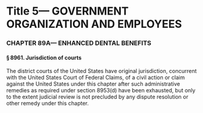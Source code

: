 
# Title 5— GOVERNMENT ORGANIZATION AND EMPLOYEES
### CHAPTER 89A— ENHANCED DENTAL BENEFITS
#### § 8961. Jurisdiction of courts

The district courts of the United States have original jurisdiction, concurrent with the United States Court of Federal Claims, of a civil action or claim against the United States under this chapter after such administrative remedies as required under section 8953(d) have been exhausted, but only to the extent judicial review is not precluded by any dispute resolution or other remedy under this chapter.
